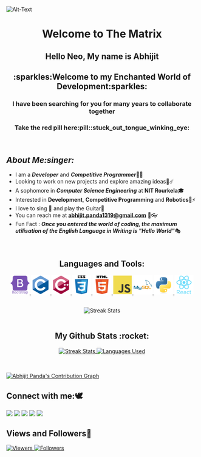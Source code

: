 ![Alt-Text](/Resources/theMaTRiX.gif)
<div align = "center">
  <h1>Welcome to The Matrix</h1>
  <h2>Hello Neo, My name is Abhijit</h2>
  <h2>:sparkles:Welcome to my Enchanted World of Development:sparkles:</h2>
  <h3>I have been searching for you for many years to collaborate together</h3>
  <h3>Take the red pill here:pill::stuck_out_tongue_winking_eye:</h3>
</div>
<br />

<h2><strong><em>About Me:singer:</strong></em></h2>
  
-    I am a ***Developer*** and ***Competitive Programmer***:man_technologist:
-    Looking to work on new projects and explore amazing ideas:milky_way::comet:
-    A sophomore in ***Computer Science Engineering*** at **NIT Rourkela**:mortar_board:
-    Interested in **Development**, **Competitive Programming** and **Robotics**:star2::zap:
-    I love to sing :microphone: and play the Guitar:guitar:
-    You can reach me at **abhijit.panda1319@gmail.com** :wind_chime::eyeglasses:
-    Fun Fact : ***Once you entered the world of coding, the maximum utilisation of the English Language in Writing is "Hello World"***:performing_arts:

<br />
<div>
  <h2 align="center">Languages and Tools:</h2>
  <p align="center"> <a href="https://getbootstrap.com" target="_blank" rel="noreferrer"> <img     src="https://raw.githubusercontent.com/devicons/devicon/master/icons/bootstrap/bootstrap-plain-wordmark.svg" alt="bootstrap" width="50" height="50"/> </a> <a href="https://www.cprogramming.com/" target="_blank" rel="noreferrer"> <img src="https://raw.githubusercontent.com/devicons/devicon/master/icons/c/c-original.svg" alt="c" width="50" height="50"/> </a> <a href="https://www.w3schools.com/cpp/" target="_blank" rel="noreferrer"> <img src="https://raw.githubusercontent.com/devicons/devicon/master/icons/cplusplus/cplusplus-original.svg" alt="cplusplus" width="50" height="50"/> </a> <a href="https://www.w3schools.com/css/" target="_blank" rel="noreferrer"> <img src="https://raw.githubusercontent.com/devicons/devicon/master/icons/css3/css3-original-wordmark.svg" alt="css3" width="50" height="50"/> </a> <a href="https://www.w3.org/html/" target="_blank" rel="noreferrer"> <img src="https://raw.githubusercontent.com/devicons/devicon/master/icons/html5/html5-original-wordmark.svg" alt="html5" width="50" height="50"/> </a> <a href="https://developer.mozilla.org/en-US/docs/Web/JavaScript" target="_blank" rel="noreferrer"> <img src="https://raw.githubusercontent.com/devicons/devicon/master/icons/javascript/javascript-original.svg" alt="javascript" width="50" height="50"/> </a> <a href="https://www.mysql.com/" target="_blank" rel="noreferrer"> <img src="https://raw.githubusercontent.com/devicons/devicon/master/icons/mysql/mysql-original-wordmark.svg" alt="mysql" width="50" height="50"/> </a> <a href="https://www.python.org" target="_blank" rel="noreferrer"> <img src="https://raw.githubusercontent.com/devicons/devicon/master/icons/python/python-original.svg" alt="python" width="50" height="50"/> </a> <a href="https://reactjs.org/" target="_blank" rel="noreferrer"> <img src="https://raw.githubusercontent.com/devicons/devicon/master/icons/react/react-original-wordmark.svg" alt="react" width="50" height="50"/> </a> </p>
</div>
<br />
<div align="center">
  <img src = "http://github-readme-streak-stats.herokuapp.com?user=Abhijit-Panda13&theme=highcontrast&hide_border=true&date_format=M%20j%5B%2C%20Y%5D" alt="Streak Stats">
</div>
<!-- [![GitHub Streak](http://github-readme-streak-stats.herokuapp.com?user=Abhijit-Panda13&theme=highcontrast&hide_border=true&date_format=M%20j%5B%2C%20Y%5D)](https://git.io/streak-stats) -->
<br />

<div align="center">
  <h2><strong>My Github Stats</strong> :rocket:</h2>
  <a align="center" href="https://github.com/anuraghazra/github-readme-stats">
    <img align="center" src = "https://github-readme-stats.vercel.app/api?username=Abhijit-Panda13&show_icons=true&theme=midnight-purple&hide_border=true" alt="Streak Stats">
  </a>

  <a align="center" href="https://github.com/anuraghazra/convoychat">
    <img align="center" src = "https://github-readme-stats.vercel.app/api/top-langs/?username=Abhijit-Panda13&layout=compact&theme=midnight-purple&hide_border=true" alt="Languages Used">
  </a>
</div>
<br /><br />

[![Abhijit Panda's Contribution Graph](https://activity-graph.herokuapp.com/graph?username=Abhijit-Panda13&bg_color=000000&color=F0A500&line=AE00FB&point=24292e&area=true&hide_border=true)](https://github.com/ashutosh00710/github-readme-activity-graph)

## Connect with me::dove:
<p align="left">

  <a href = "https://www.linkedin.com/in/abhijit-panda-xxznosz/"><img src="https://img.icons8.com/fluent/48/000000/linkedin.png"/></a>
  <a href = "https://www.instagram.com/abhijit__panda/"><img src="https://img.icons8.com/fluent/48/000000/instagram-new.png"/></a>
  <a href = "https://www.facebook.com/abhijit.panda.564813"><img src="https://img.icons8.com/fluency/48/000000/facebook-new.png"/></a>
  <a href = "https://twitter.com/AbhijitPanda131"><img src="https://img.icons8.com/fluent/48/000000/twitter.png"/></a>
  <a href = "https://www.youtube.com/channel/UCD5L4bhlggTf2MuCP8N90sw/videos"><img src="https://img.icons8.com/color/48/000000/youtube-play.png"/></a>

</p>

## Views and Followers:whale2:
<a href="https://github.com/Meghna-DAS/github-profile-views-counter">
    <img src="https://komarev.com/ghpvc/?username=Abhijit-Panda13" alt = "Viewers">
</a>
<a href="https://github.com/SubhamRaoniar28?tab=followers">
  <img src="https://img.shields.io/github/followers/Abhijit-Panda13?label=Followers&style=social" alt="Followers">
</a>

<!--
**Abhijit-Panda13/Abhijit-Panda13** is a ✨ _special_ ✨ repository because its `README.md` (this file) appears on your GitHub profile.

Here are some ideas to get you started:

- 🔭 I’m currently working on ...
- 🌱 I’m currently learning ...
- 👯 I’m looking to collaborate on ...
- 🤔 I’m looking for help with ...
- 💬 Ask me about ...
- 📫 How to reach me: ...
- 😄 Pronouns: ...
- ⚡ Fun fact: ...
-->
